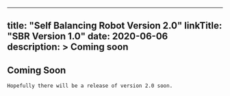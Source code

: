 
---
title: "Self Balancing Robot Version 2.0"
linkTitle: "SBR Version 1.0"
date: 2020-06-06
description: >
  Coming soon
---

## Coming Soon

```
Hopefully there will be a release of version 2.0 soon.
```
